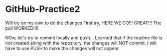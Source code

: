 # GitHub-Practice2
Will try on my own to do the changes
First try, HERE WE GO!!!
GREAT!!! The pull WORKED!!!!

NOw, let's try to commit locally and push...
Learned that if the readme file is not created along with the repository, the changes will NOT commit. I will have to use PUSH to make the changes
will not appear
